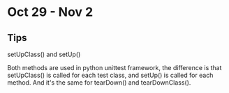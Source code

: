 # Oct 29 - Nov 2

## Tips

setUpClass\(\) and setUp\(\)

Both methods are used in python unittest framework, the difference is that setUpClass\(\) is called for each test class, and setUp\(\) is called for each method. And it's the same for tearDown\(\) and tearDownClass\(\).

